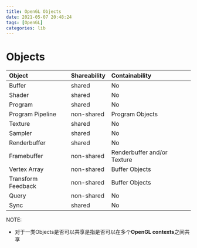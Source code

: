 ```yaml
---
title: OpenGL Objects
date: 2021-05-07 20:48:24
tags: [OpenGL]
categories: lib
---
```


# Objects

<!--more-->

| Object             | Shareability | Containability              |
|:-------------------|:-------------|:----------------------------|
| Buffer             | shared       | No                          |
| Shader             | shared       | No                          |
| Program            | shared       | No                          |
| Program Pipeline   | non-shared   | Program Objects             |
| Texture            | shared       | No                          |
| Sampler            | shared       | No                          |
| Renderbuffer       | shared       | No                          |
| Framebuffer        | non-shared   | Renderbuffer and/or Texture |
| Vertex Array       | non-shared   | Buffer Objects              |
| Transform Feedback | non-shared   | Buffer Objects              |
| Query              | non-shared   | No                          |
| Sync               | shared       | No                          |

NOTE:
- 对于一类Objects是否可以共享是指是否可以在多个**OpenGL contexts**之间共享

